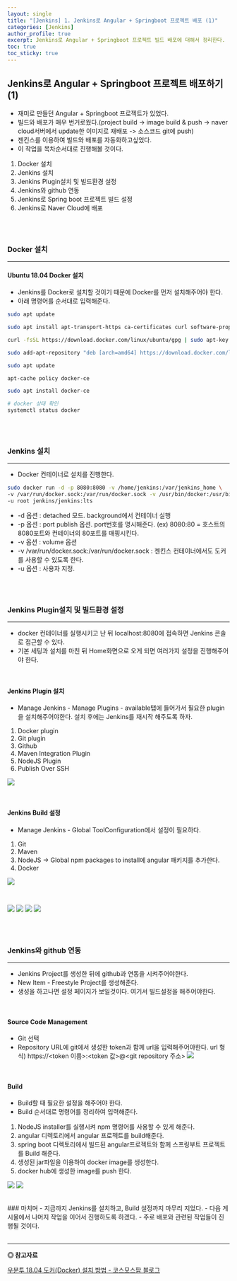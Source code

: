 ```yaml
---
layout: single
title: "[Jenkins] 1. Jenkins로 Angular + Springboot 프로젝트 배포 (1)"
categories: [Jenkins]
author_profile: true
excerpt: Jenkins로 Angular + Springboot 프로젝트 빌드 배포에 대해서 정리한다.
toc: true
toc_sticky: true
---
```


## Jenkins로 Angular + Springboot 프로젝트 배포하기 (1)
- 재미로 만들던 Angular + Springboot 프로젝트가 있었다.
- 빌드와 배포가 매우 번거로웠다.(project build -> image build & push -> naver cloud서버에서 update한 이미지로 재배포 -> 소스코드 git에 push) 
- 젠킨스를 이용하여 빌드와 배포를 자동화하고싶었다.
- 이 작업을 목차순서대로 진행해볼 것이다.

1. Docker 설치
2. Jenkins 설치
3. Jenkins Plugin설치 및 빌드환경 설정
4. Jenkins와 github 연동
5. Jenkins로 Spring boot 프로젝트 빌드 설정
6. Jenkins로 Naver Cloud에 배포

<br>
<br>

### Docker 설치
--------

#### Ubuntu 18.04 Docker 설치

- Jenkins를 Docker로 설치할 것이기 때문에 Docker를 먼저 설치해주어야 한다.
- 아래 명령어를 순서대로 입력해준다.

```bash
sudo apt update

sudo apt install apt-transport-https ca-certificates curl software-properties-common

curl -fsSL https://download.docker.com/linux/ubuntu/gpg | sudo apt-key add -

sudo add-apt-repository "deb [arch=amd64] https://download.docker.com/linux/ubuntu bionic stable"

sudo apt update

apt-cache policy docker-ce

sudo apt install docker-ce

# docker 상태 확인
systemctl status docker 
```

<br>
<br>

### Jenkins 설치
--------

- Docker 컨테이너로 설치를 진행한다.

```bash
sudo docker run -d -p 8080:8080 -v /home/jenkins:/var/jenkins_home \
-v /var/run/docker.sock:/var/run/docker.sock -v /usr/bin/docker:/usr/bin/docker \
-u root jenkins/jenkins:lts
```
- -d 옵션 : detached 모드. background에서 컨테이너 실행
- -p 옵션 : port publish 옵션. port번호를 명시해준다. (ex) 8080:80 = 호스트의 8080포트와 컨테이너의 80포트를 매핑시킨다.
- -v 옵션 : volume 옵션
- -v /var/run/docker.sock:/var/run/docker.sock : 젠킨스 컨테이너에서도 도커를 사용할 수 있도록 한다.
- -u 옵션 : 사용자 지정.

<br>
<br>


### Jenkins Plugin설치 및 빌드환경 설정
--------

- docker 컨테이너를 실행시키고 난 뒤 localhost:8080에 접속하면 Jenkins 콘솔로 접근할 수 있다.
- 기본 세팅과 설치를 마친 뒤 Home화면으로 오게 되면 여러가지 설정을 진행해주어야 한다.

<br>

#### Jenkins Plugin 설치
- Manage Jenkins - Manage Plugins - available탭에 들어가서 필요한 plugin을 설치해주어야한다. 설치 후에는 Jenkins를 재시작 해주도록 하자.
1. Docker plugin
2. Git plugin
3. Github
4. Maven Integration Plugin
5. NodeJS Plugin
6. Publish Over SSH

![](/assets/img/jenkins/jenkins1.png)

<br>

#### Jenkins Build 설정
- Manage Jenkins - Global ToolConfiguration에서 설정이 필요하다.
1. Git
2. Maven
3. NodeJS -> Global npm packages to install에 angular 패키지를 추가한다.
4. Docker


![](/assets/img/jenkins/jenkins2.png)

<br>

![](/assets/img/jenkins/jenkins3.png)
![](/assets/img/jenkins/jenkins4.png)
![](/assets/img/jenkins/jenkins5.png)
![](/assets/img/jenkins/jenkins6.png)

<br>
<br>

### Jenkins와 github 연동
--------

- Jenkins Project를 생성한 뒤에 github과 연동을 시켜주어야한다.
- New Item - Freestyle Project를 생성해준다.
- 생성을 하고나면 설정 페이지가 보일것이다. 여기서 빌드설정을 해주어야한다.

<br>

#### Source Code Management
- Git 선택
- Repository URL에 git에서 생성한 token과 함께 url을 입력해주어야한다.
url 형식) https://<token 이름>:<token 값>@<git repository 주소>
![](/assets/img/jenkins/jenkins7.png)

<br>

#### Build
- Build할 때 필요한 설정을 해주어야 한다.
- Build 순서대로 명령어를 정리하여 입력해준다.
1. NodeJS installer를 실행시켜 npm 명령어를 사용할 수 있게 해준다.
2. angular 디렉토리에서 angular 프로젝트를 build해준다.
3. spring boot 디렉토리에서 빌드된 angular프로젝트와 함께 스프링부트 프로젝트를 Build 해준다.
4. 생성된 jar파일을 이용하여 docker image를 생성한다.
5. docker hub에 생성한 image를 push 한다.


![](/assets/img/jenkins/jenkins8.png)
![](/assets/img/jenkins/jenkins9.png)

<br>
### 마치며
- 지금까지 Jenkins를 설치하고, Build 설정까지 마무리 지었다.
- 다음 게시물에서 나머지 작업을 이어서 진행하도록 하겠다.
- 주로 배포와 관련된 작업들이 진행될 것이다.

<br>
<br>

------------------
**◎ 참고자료**

[우분투 18.04 도커(Docker) 설치 방법 - 코스모스팜 블로그](https://blog.cosmosfarm.com/archives/248/%EC%9A%B0%EB%B6%84%ED%88%AC-18-04-%EB%8F%84%EC%BB%A4-docker-%EC%84%A4%EC%B9%98-%EB%B0%A9%EB%B2%95/)
